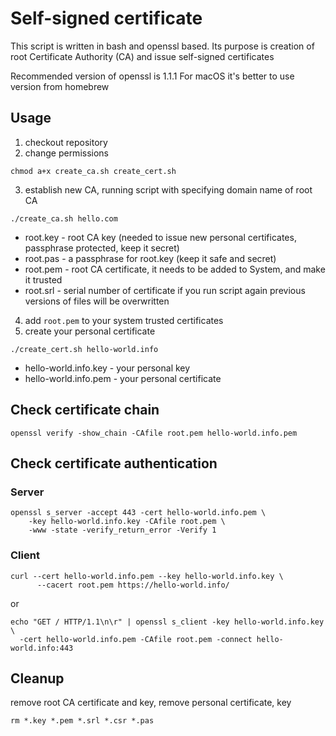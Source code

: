 # Self-signed certificate

This script is written in bash and openssl based. Its purpose is creation of root Certificate Authority (CA)
and issue self-signed certificates

Recommended version of openssl is 1.1.1
For macOS it's better to use version from homebrew

## Usage
1. checkout repository
2. change permissions
```shell
chmod a+x create_ca.sh create_cert.sh
```
3. establish new CA, running script with specifying domain name of root CA
```shell
./create_ca.sh hello.com
```
* root.key - root CA key (needed to issue new personal certificates, passphrase protected, keep it secret)
* root.pas - a passphrase for root.key (keep it safe and secret)
* root.pem - root CA certificate, it needs to be added to System, and make it trusted
* root.srl - serial number of certificate
if you run script again previous versions of files will be overwritten
4. add `root.pem` to your system trusted certificates
5. create your personal certificate
```shell
./create_cert.sh hello-world.info
```
* hello-world.info.key - your personal key
* hello-world.info.pem - your personal certificate


## Check certificate chain

```shell
openssl verify -show_chain -CAfile root.pem hello-world.info.pem
```

## Check certificate authentication

### Server

```shell
openssl s_server -accept 443 -cert hello-world.info.pem \
    -key hello-world.info.key -CAfile root.pem \
    -www -state -verify_return_error -Verify 1
```

### Client

```shell
curl --cert hello-world.info.pem --key hello-world.info.key \
      --cacert root.pem https://hello-world.info/
```
or
```shell
echo "GET / HTTP/1.1\n\r" | openssl s_client -key hello-world.info.key \
  -cert hello-world.info.pem -CAfile root.pem -connect hello-world.info:443  
```

## Cleanup

remove root CA certificate and key, remove personal certificate, key
```shell
rm *.key *.pem *.srl *.csr *.pas
```
